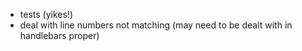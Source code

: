 * tests (yikes!)
* deal with line numbers not matching (may need to be dealt with in
  handlebars proper)
